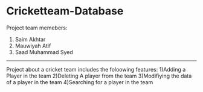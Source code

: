 # Cricketteam-Database
Project team memebers:
1) Saim Akhtar
2) Mauwiyah Atif
3) Saad Muhammad Syed
---------
Project about a cricket team includes the foloowing features:
1)Adding a Player in the team
2)Deleting A player from the team
3)Modifiying the data of a player in the team
4)Searching for a player in the team
